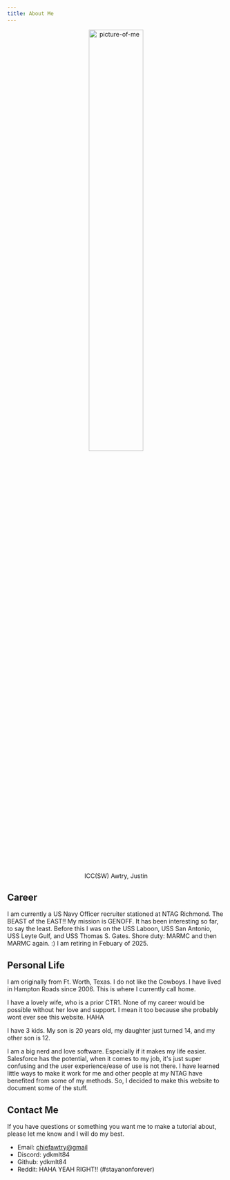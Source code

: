 ```yaml
---
title: About Me
---
```


<center><img src="https://navyofficerjobs.info/images/chief_awtry.jpg" alt="picture-of-me" width="50%"></img></br> ICC(SW) Awtry, Justin</center>

## Career

 I am currently a US Navy Officer recruiter stationed at NTAG Richmond. The BEAST of the EAST!! My mission is GENOFF. It has been interesting so far, to say the least. Before this I was on the USS Laboon, USS San Antonio, USS Leyte Gulf, and USS Thomas S. Gates. Shore duty: MARMC and then MARMC again. :) I am retiring in Febuary of 2025.

## Personal Life

I am originally from Ft. Worth, Texas. I do not like the Cowboys. I have lived in Hampton Roads since 2006. This is where I currently call home.

I have a lovely wife, who is a prior CTR1. None of my career would be possible without her love and support. I mean it too because she probably wont ever see this website. HAHA

I have 3 kids. My son is 20 years old, my daughter just turned 14, and my other son is 12.

I am a big nerd and love software. Especially if it makes my life easier. Salesforce has the potential, when it comes to my job, it's just super confusing and the user experience/ease of use is not there. I have learned little ways to make it work for me and other people at my NTAG have benefited from some of my methods. So, I decided to make this website to document some of the stuff.

## Contact Me

If you have questions or something you want me to make a tutorial about, please let me know and I will do my best.

- Email: [chiefawtry@gmail](mailto:chiefawtry@gmail.com)
- Discord: ydkmlt84
- Github: ydkmlt84
- Reddit: HAHA YEAH RIGHT!! (#stayanonforever)